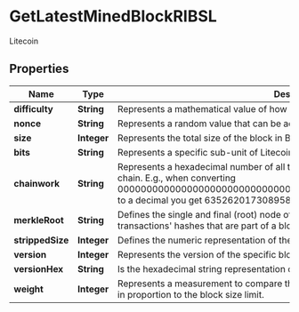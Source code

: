 

# GetLatestMinedBlockRIBSL

Litecoin

## Properties

Name | Type | Description | Notes
------------ | ------------- | ------------- | -------------
**difficulty** | **String** | Represents a mathematical value of how hard it is to find a valid hash for this block. | 
**nonce** | **String** | Represents a random value that can be adjusted to satisfy the proof of work | 
**size** | **Integer** | Represents the total size of the block in Bytes. | 
**bits** | **String** | Represents a specific sub-unit of Litecoin. Bits have two-decimal precision. | 
**chainwork** | **String** | Represents a hexadecimal number of all the hashes necessary to produce the current chain. E.g., when converting 0000000000000000000000000000000000000000000086859f7a841475b236fd to a decimal you get 635262017308958427068157 hashes, or 635262 exahashes. | 
**merkleRoot** | **String** | Defines the single and final (root) node of a Merkle tree. It is the combined hash of all transactions&#39; hashes that are part of a blockchain block. | 
**strippedSize** | **Integer** | Defines the numeric representation of the block size excluding the witness data. | 
**version** | **Integer** | Represents the version of the specific block on the blockchain. | 
**versionHex** | **String** | Is the hexadecimal string representation of the block&#39;s version. | 
**weight** | **Integer** | Represents a measurement to compare the size of different transactions to each other in proportion to the block size limit. | 



